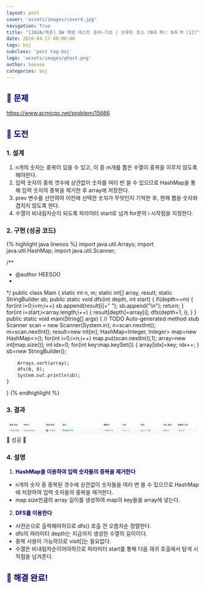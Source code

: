 ```yaml
---
layout: post
cover: 'assets/images/cover4.jpg'
navigation: True
title: "[JAVA/백준] SW 역량 테스트 준비-기초 | 브루트 포스 (N과 M): N과 M (12)"
date: 2020-04-27 00:00:00
tags: boj
subclass: 'post tag-boj'
logo: 'assets/images/ghost.png'
author: heesoo
categories: boj
---
```

## <span style="color:navy">👀 문제</span>
<https://www.acmicpc.net/problem/15666>

## <span style="color:navy">👊 도전</span>

### 1. 설계
1. n개의 숫자는 중복이 있을 수 있고, 이 중 m개를 뽑은 수열이 중복을 이루지 않도록 해야한다.
2. 입력 숫자의 중복 갯수에 상관없이 숫자를 여러 번 쓸 수 있으므로 HashMap을 통해 입력 숫자의 중복을 제거한 후 array에 저장한다.
3. prev 변수를 선언하여 이전에 선택한 숫자가 무엇인지 기억한 후, 현재 뽑을 숫자와 겹치지 않도록 한다.
4. 수열이 비내림차순이 되도록 파라미터 start로 넘겨 for문의 i 시작점을 지정한다.

### 2. 구현 (성공 코드)
{% highlight java linenos %}
import java.util.Arrays;
import java.util.HashMap;
import java.util.Scanner;

/**
 * @author HEESOO
 *
 */
public class Main {
	static int n, m;
	static int[] array, result;
	static StringBuilder sb;
	public static void dfs(int depth, int start) {
		if(depth==m) {
			for(int i=0;i<m;i++)
				sb.append(result[i]+" ");
			sb.append("\n");
			return;
		}
		for(int i=start;i<array.length;i++) {
			result[depth]=array[i];
			dfs(depth+1, i);
		}
	}
	public static void main(String[] args) {
		// TODO Auto-generated method stub
		Scanner scan = new Scanner(System.in);
		n=scan.nextInt();
		m=scan.nextInt();
		result=new int[m];
		HashMap<Integer, Integer> map=new HashMap<>();
		for(int i=0;i<n;i++)
			map.put(scan.nextInt(),1);
		array=new int[map.size()];
		int idx=0;
		for(int key:map.keySet()) {
			array[idx]=key;
			idx++;
		}
		sb=new StringBuilder();
		
		Arrays.sort(array);
		dfs(0, 0);
		System.out.println(sb);
	}
}
{% endhighlight %}

### 3. 결과
![실행결과](./assets/images/200427_4.PNG)
🤟 성공 🤟  

### 4. 설명
1. **<span style="color:navy">HashMap을 이용하여 입력 숫자들의 중복을 제거한다</span>**
- n개의 숫자 중 중복된 갯수에 상관없이 숫자들을 여러 번 쓸 수 있으므로 HashMap에 저장하여 입력 숫자들의 중복을 제거한다.
- map.size만큼의 array 길이를 생성하여 map의 key들을 array에 넣는다.
2. **<span style="color:navy">DFS를 이용한다</span>**
- 사전순으로 출력해야하므로 dfs() 호출 전 오름차순 정렬한다.
- dfs의 파라미터 depth는 지금까지 생성한 수열의 길이이다.
- 중복 사용이 가능하므로 visit[]는 필요없다.
- 수열은 비내림차순이어야하므로 파라미터 start를 통해 다음 재귀 호출에서 탐색 시작점을 넘겨준다.

## <span style="color:navy">👏 해결 완료!</span>
